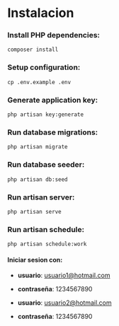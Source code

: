 # Instalacion

### Install PHP dependencies:

``` 
composer install 
```

### Setup configuration:

``` 
cp .env.example .env 
```

### Generate application key:

``` 
php artisan key:generate
```

### Run database migrations:

``` 
php artisan migrate
```

### Run database seeder:

``` 
php artisan db:seed
```

### Run artisan server:

``` 
php artisan serve
```

### Run artisan schedule:

``` 
php artisan schedule:work
```

#### Iniciar sesion con:

* __usuario__: usuario1@hotmail.com
* __contraseña__: 1234567890

* __usuario__: usuario2@hotmail.com
* __contraseña__: 1234567890
